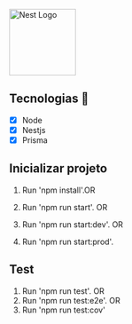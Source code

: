 <p allign="center">
  <a href="http://nestjs.com/" target="blank"><img src="https://nestjs.com/img/logo_text.svg" width="120" alt="Nest Logo" /></a>
</p>


## Tecnologias 🚀 

- [x] Node
- [x] Nestjs
- [x] Prisma

## Inicializar projeto

1. Run 'npm install'.OR<br />

2. Run 'npm run start'. OR <br />
2. Run 'npm run start:dev'. OR <br />
2. Run 'npm run start:prod'.<br />


## Test

1. Run 'npm run test'. OR <br />
1. Run 'npm run test:e2e'. OR <br />
1. Run 'npm run test:cov' <br />
